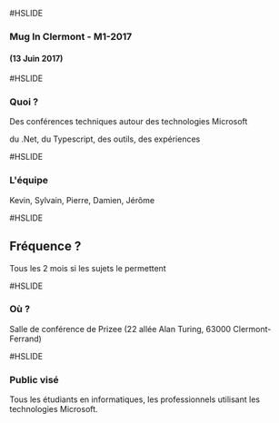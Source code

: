 #HSLIDE

### Mug In Clermont - M1-2017
#### (13 Juin 2017)

#HSLIDE
### Quoi ?
Des conférences techniques autour des technologies Microsoft

du .Net, du Typescript, des outils, des expériences

#HSLIDE
### L'équipe
Kevin, Sylvain, Pierre, Damien, Jérôme

#HSLIDE
## Fréquence ?
Tous les 2 mois si les sujets le permettent

#HSLIDE
### Où ?
Salle de conférence de Prizee (22 allée Alan Turing, 63000 Clermont-Ferrand)

#HSLIDE
### Public visé
Tous les étudiants en informatiques, les professionnels utilisant les technologies Microsoft.
